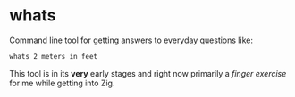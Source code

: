 # whats

Command line tool for getting answers to everyday questions like:

```sh
whats 2 meters in feet
```

This tool is in its **very** early stages and right now primarily a _finger
exercise_ for me while getting into Zig.
